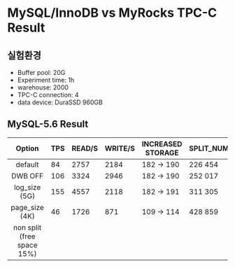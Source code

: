 # MySQL/InnoDB vs MyRocks TPC-C Result

## 실험환경
- Buffer pool: 20G
- Experiment time: 1h
- warehouse: 2000
- TPC-C connection: 4
- data device: DuraSSD 960GB

## MySQL-5.6  Result

| Option   |  TPS | READ/S | WRITE/S  | INCREASED STORAGE | SPLIT_NUM |
|:----------:|-------------|-------------|-------------|-------------|-------------|
|default| 84 | 2757  | 2184 | 182 -> 190 | 226 454 |
|DWB OFF| 106 | 3324  | 2946 | 182 -> 190 | 252 017 |
|log_size (5G)| 155 | 4557  | 2118 |  182 -> 191 | 311 305 |
|page_size (4K) | 46 | 1726 | 871 | 109 -> 114 | 428 859 |
|non split (free space 15%)| | | 

